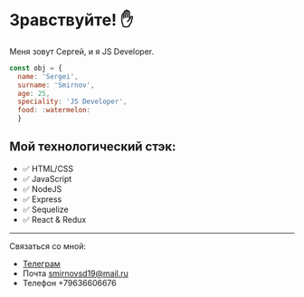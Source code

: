 # **Зравствуйте**! :hand: 
Меня зовут Сергей, и я JS Developer.
```javascript
const obj = {
  name: 'Sergei', 
  surname: 'Smirnov',
  age: 25,
  speciality: 'JS Developer',
  food: :watermelon:
  }
```



## **Мой технологический стэк**:

+ :white_check_mark: HTML/CSS
+ :white_check_mark: JavaScript
+ :white_check_mark: NodeJS
+ :white_check_mark: Express
+ :white_check_mark: Sequelize
+ :white_check_mark: React & Redux
___

Cвязаться со мной:

+ [Телеграм](https://t.me/Flyinthespace)
+ Почта smirnovsd19@mail.ru
+ Телефон +79636606676
